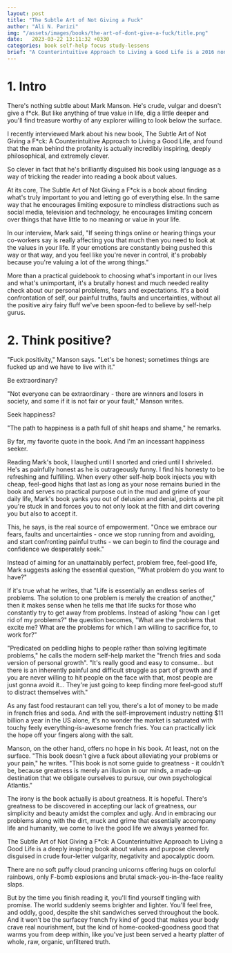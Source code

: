 ```yaml
---
layout: post
title: "The Subtle Art of Not Giving a Fuck"
author: "Ali N. Parizi"
img: "/assets/images/books/the-art-of-dont-give-a-fuck/title.png"
date:   2023-03-22 13:11:32 +0330
categories: book self-help focus study-lessens
brief: "A Counterintuitive Approach to Living a Good Life is a 2016 nonfiction self-help book by American blogger and author Mark Manson. The book covers Manson's belief that life's struggles give it meaning and argues that typical self-help books offer meaningless positivity which is neither practical nor helpful, thus improperly approaching the problems many individuals face. It was a New York Times and Globe and Mail bestseller."
---            
```

# 1. Intro

There's nothing subtle about Mark Manson. He's crude, vulgar and doesn't give a f*ck.
But like anything of true value in life, dig a little deeper and you'll find treasure worthy of any explorer willing to look below the surface.

I recently interviewed Mark about his new book, The Subtle Art of Not Giving a F*ck: A Counterintuitive Approach to Living a Good Life, and found that the man behind the profanity is actually incredibly inspiring, deeply philosophical, and extremely clever.

So clever in fact that he's brilliantly disguised his book using language as a way of tricking the reader into reading a book about values.

At its core, The Subtle Art of Not Giving a F*ck is a book about finding what's truly important to you and letting go of everything else. In the same way that he encourages limiting exposure to mindless distractions such as social media, television and technology, he encourages limiting concern over things that have little to no meaning or value in your life.

In our interview, Mark said, "If seeing things online or hearing things your co-workers say is really affecting you that much then you need to look at the values in your life. If your emotions are constantly being pushed this way or that way, and you feel like you're never in control, it's probably because you're valuing a lot of the wrong things."

More than a practical guidebook to choosing what's important in our lives and what's unimportant, it's a brutally honest and much needed reality check about our personal problems, fears and expectations. It's a bold confrontation of self, our painful truths, faults and uncertainties, without all the positive airy fairy fluff we've been spoon-fed to believe by self-help gurus.

# 2. Think positive?

"Fuck positivity," Manson says. "Let's be honest; sometimes things are fucked up and we have to live with it."

Be extraordinary?

"Not everyone can be extraordinary - there are winners and losers in society, and some if it is not fair or your fault," Manson writes.

Seek happiness?

"The path to happiness is a path full of shit heaps and shame," he remarks.

By far, my favorite quote in the book. And I'm an incessant happiness seeker.

Reading Mark's book, I laughed until I snorted and cried until I shriveled. He's as painfully honest as he is outrageously funny. I find his honesty to be refreshing and fulfilling. When every other self-help book injects you with cheap, feel-good highs that last as long as your nose remains buried in the book and serves no practical purpose out in the mud and grime of your daily life, Mark's book yanks you out of delusion and denial, points at the pit you're stuck in and forces you to not only look at the filth and dirt covering you but also to accept it.

This, he says, is the real source of empowerment. "Once we embrace our fears, faults and uncertainties - once we stop running from and avoiding, and start confronting painful truths - we can begin to find the courage and confidence we desperately seek."

Instead of aiming for an unattainably perfect, problem free, feel-good life, Mark suggests asking the essential question, "What problem do you want to have?"

If it's true what he writes, that "Life is essentially an endless series of problems. The solution to one problem is merely the creation of another," then it makes sense when he tells me that life sucks for those who constantly try to get away from problems. Instead of asking "how can I get rid of my problems?" the question becomes, "What are the problems that excite me? What are the problems for which I am willing to sacrifice for, to work for?"

"Predicated on peddling highs to people rather than solving legitimate problems," he calls the modern self-help market the "french fries and soda version of personal growth". "It's really good and easy to consume... but there is an inherently painful and difficult struggle as part of growth and if you are never willing to hit people on the face with that, most people are just gonna avoid it... They're just going to keep finding more feel-good stuff to distract themselves with."

As any fast food restaurant can tell you, there's a lot of money to be made in french fries and soda. And with the self-improvement industry netting $11 billion a year in the US alone, it's no wonder the market is saturated with touchy feely everything-is-awesome french fries. You can practically lick the hope off your fingers along with the salt.

Manson, on the other hand, offers no hope in his book. At least, not on the surface. "This book doesn't give a fuck about alleviating your problems or your pain," he writes. "This book is not some guide to greatness - it couldn't be, because greatness is merely an illusion in our minds, a made-up destination that we obligate ourselves to pursue, our own psychological Atlantis."

The irony is the book actually is about greatness. It is hopeful. There's greatness to be discovered in accepting our lack of greatness, our simplicity and beauty amidst the complex and ugly. And in embracing our problems along with the dirt, muck and grime that essentially accompany life and humanity, we come to live the good life we always yearned for.

The Subtle Art of Not Giving a F*ck: A Counterintuitive Approach to Living a Good Life is a deeply inspiring book about values and purpose cleverly disguised in crude four-letter vulgarity, negativity and apocalyptic doom.

There are no soft puffy cloud prancing unicorns offering hugs on colorful rainbows, only F-bomb explosions and brutal smack-you-in-the-face reality slaps.

But by the time you finish reading it, you'll find yourself tingling with promise. The world suddenly seems brighter and lighter. You'll feel free, and oddly, good, despite the shit sandwiches served throughout the book. And it won't be the surfacey french fry kind of good that makes your body crave real nourishment, but the kind of home-cooked-goodness good that warms you from deep within, like you've just been served a hearty platter of whole, raw, organic, unfiltered truth.
